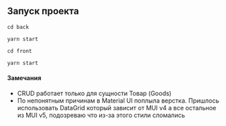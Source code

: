 
## Запуск проекта

`cd back`

`yarn start`

`cd front`

`yarn start`

#### Замечания

* CRUD работает только для сущности Товар (Goods)
* По непонятным причинам в Material UI поплыла верстка. Пришлось использовать DataGrid который зависит от MUI v4 а все остальное из MUI v5, подозреваю что из-за этого стили сломались 
